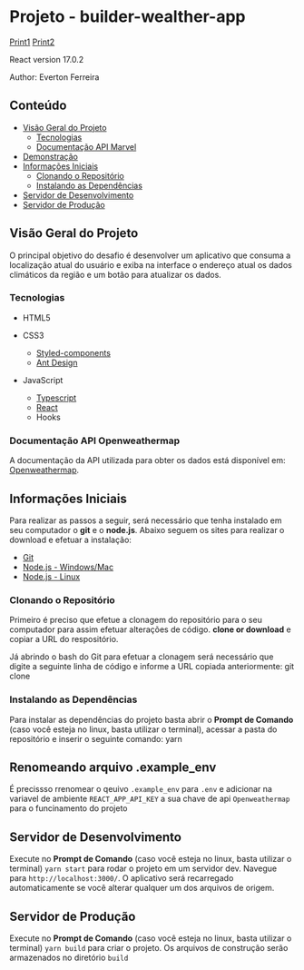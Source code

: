# Projeto - builder-wealther-app

[Print1](https://github.com/evertonlf9/builder-wealther-app/blob/main/.stylelintrc/img1.png)
[Print2](https://github.com/evertonlf9/builder-wealther-app/blob/main/.stylelintrc/img2.png)

React version 17.0.2

Author:
Everton Ferreira

## Conteúdo
- [Visão Geral do Projeto](#visão-geral-do-projeto)
  - [Tecnologias](#tecnologias)
  - [Documentação API Marvel](#documentação-api-marvel)
- [Demonstração](#demonstracao)
- [Informações Iniciais](#informações-iniciais)
  - [Clonando o Repositório](#clonando-o-repositório)
  - [Instalando as Dependências](#instalando-as-dependências)
- [Servidor de Desenvolvimento](#servidor-de-desenvolvimento)
- [Servidor de Produção](#servidor-de-Produção)

## Visão Geral do Projeto
O principal objetivo do desafio é desenvolver um aplicativo que consuma a localização atual do usuário e exiba na interface o endereço atual os dados climáticos da região e um botão para atualizar os dados.

### Tecnologias
- HTML5

- CSS3
  - [Styled-components](https://styled-components.com/)
  - [Ant Design](https://ant.design/)

- JavaScript
  - [Typescript](https://www.typescriptlang.org/)
  - [React](https://pt-br.reactjs.org/)
  - Hooks

### Documentação API Openweathermap
A documentação da API utilizada para obter os dados está disponível em: [Openweathermap](https://openweathermap.org/current).

## Informações Iniciais
Para realizar as passos a seguir, será necessário que tenha instalado em seu computador o **git** e o **node.js**. Abaixo seguem os sites para realizar o download e efetuar a instalação:
- [Git](https://git-scm.com/downloads)
- [Node.js - Windows/Mac](https://nodejs.org/en/download/)
- [Node.js - Linux](https://nodejs.org/en/download/package-manager/)

### Clonando o Repositório
Primeiro é preciso que efetue a clonagem do repositório para o seu computador para assim efetuar alterações de código.
**clone or download** e copiar a URL do respositório.

Já abrindo o bash do Git para efetuar a clonagem será necessário que digite a seguinte linha de código e informe a URL copiada anteriormente:
git clone <url-do-repositorio>

### Instalando as Dependências
Para instalar as dependências do projeto basta abrir o **Prompt de Comando** (caso você esteja no linux, basta utilizar o terminal), acessar a pasta do repositório e inserir o seguinte comando:
yarn

## Renomeando arquivo .example_env
É precissso rrenomear o qeuivo `.example_env` para `.env` e adicionar na variavel de ambiente `REACT_APP_API_KEY` a sua chave de api `Openweathermap` para o funcinamento do projeto

## Servidor de Desenvolvimento

Execute no **Prompt de Comando** (caso você esteja no linux, basta utilizar o terminal) `yarn start` para rodar o projeto em um servidor dev. Navegue para `http://localhost:3000/`. O aplicativo será recarregado automaticamente se você alterar qualquer um dos arquivos de origem.

## Servidor de Produção

Execute no **Prompt de Comando** (caso você esteja no linux, basta utilizar o terminal) `yarn build` para criar o projeto. Os arquivos de construção serão armazenados no diretório `build`
